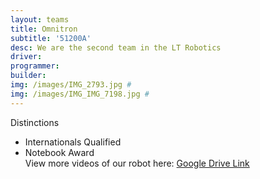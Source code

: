 ```yaml
---
layout: teams
title: Omnitron
subtitle: '51200A'
desc: We are the second team in the LT Robotics
driver: 
programmer: 
builder: 
img: /images/IMG_2793.jpg #
img: /images/IMG_IMG_7198.jpg #
---
```

Distinctions
- Internationals Qualified
- Notebook Award\
View more videos of our robot here: [Google Drive Link](https://drive.google.com/drive/folders/1zKEFD8j05I1AcIS_jm5C9jBCvoCSQghR?usp=sharing)
